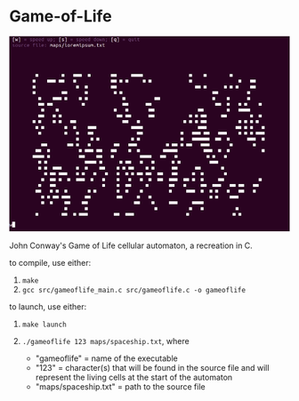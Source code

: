 # Game-of-Life
<img src="misc/gameoflife.gif" width="550">

John Conway's Game of Life cellular automaton, a recreation in C.

to compile, use either:
1) ```make```
2) ```gcc src/gameoflife_main.c src/gameoflife.c -o gameoflife```

to launch, use either:
1) ```make launch```
2) ```./gameoflife 123 maps/spaceship.txt```,  where

    - "gameoflife" = name of the executable
    - "123" = character(s) that will be found in the source file and will represent the living cells at the start of the automaton
    - "maps/spaceship.txt" = path to the source file
